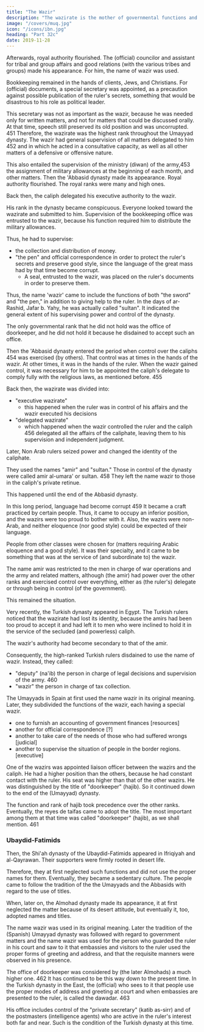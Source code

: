```yaml
---
title: "The Wazir"
description: "The wazirate is the mother of governmental functions and royal ranks"
image: "/covers/muq.jpg"
icon: "/icons/ibn.jpg"
heading: "Part 32c"
date: 2019-11-28
---
```



Afterwards, royal authority flourished. The (official) councilor and assistant for tribal and group affairs and good relations (with the various tribes and groups) made his appearance. For him, the name of wazir was used. 

Bookkeeping remained in the hands of clients, Jews, and Christians. For (official) documents, a special secretary was appointed, as a precaution against possible publication of the ruler's secrets, something that would be disastrous to his role as political leader. 

This secretary was not as important as the wazir, because he was needed only for written matters, and not for matters that could be discussed orally. At that time, speech still preserved its old position and was uncorrupted. 451 Therefore, the wazirate was the highest rank throughout the Umayyad dynasty. The wazir had general supervision of all matters delegated to him 452 and in which he acted in a consultative capacity, as well as all other matters of a defensive or offensive nature. 

This also entailed the supervision of the ministry (diwan) of the army,453 the assignment of military allowances at the beginning of each month, and other matters. Then the 'Abbasid dynasty made its appearance. Royal authority flourished. The royal ranks were many and high ones. 

Back then, the caliph delegated his executive authority to the wazir.

His rank in the dynasty became conspicuous. Everyone looked toward the wazirate and submitted to him. Supervision of the bookkeeping office was entrusted to the wazir, because his function required him to distribute the military allowances. 

Thus, he had to supervise:
- the collection and distribution of money.<!-- , and the supervision of (that task) was added to his (duties). -->
- "the pen" and official correspondence in order to protect the ruler's secrets and preserve good style, since the language of the great mass had by that time become corrupt. 
  - A seal, entrusted to the wazir, was placed on the ruler's documents in order to preserve them.

Thus, the name 'wazir' came to include the functions of both "the sword" and "the pen," in addition to giving help to the ruler. In the days of ar-Rashid, Jafar b. Yahy, he was actually called "sultan". It indicated the general extent of his supervising power and control of the dynasty. 

The only governmental rank that he did not hold was the office of doorkeeper, and he did not hold it because he disdained to accept such an office.

Then the 'Abbasid dynasty entered the period when control over the caliphs 454 was exercised (by others). That control was at times in the hands of the wazir. At other times, it was in the hands of the ruler. When the wazir gained control, it was necessary for him to be appointed the caliph's delegate to comply fully with the religious laws, as mentioned before. 455 

Back then, the wazirate was divided into:

- "executive wazirate"
  - this happened when the ruler was in control of his affairs and the wazir executed his decisions
- "delegated wazirate"
  - which happened when the wazir controlled the ruler and the caliph 456 delegated all the affairs of the caliphate, leaving them to his supervision and independent judgment. 

<!-- This has caused a difference of opinion as to whether two wazirs could be appointed at the same time to the "delegated wazirate." The same difference of opinion has existed with regard to the appointment of two imams at the same time, as was mentioned before in connection with the laws governing the caliphate. 

The ruler continued to be controlled in this way. NonArab rulers seized power. The identity of the caliphate was lost. The usurpers were not interested in adopting the caliphal titles, 457 and they disdained to share the same title with the wazirs, because the wazirs were their servants.  -->

Later, Non Arab rulers seized power and changed the identity of the caliphate. 

They used the names "amir" and "sultan." Those in control of the dynasty were called amir al-umara' or sultan<!-- , in addition to the ornamental titles which the caliph used to give them, as can be seen in their surnames -->. 458 They left the name wazir to those in the caliph's private retinue. 

This happened until the end of <!-- So remained the case down to the end --> the Abbasid dynasty.

In this long period, language had become corrupt 459 It became a craft practiced by certain people. Thus, it came to occupy an inferior position, and the wazirs were too proud to bother with it. Also, the wazirs were non-Arab, and neither eloquence (nor good style) could be expected of their language.

People from other classes were chosen for (matters requiring Arabic eloquence and a good style).
It was their specialty, and it came to be something that was at the service of (and
subordinate to) the wazir.

The name amir was restricted to the men in charge of war operations and the army and related matters, although (the amir) had power over the other ranks and exercised control over everything, either as (the ruler's) delegate or through being in control (of the government). 

This remained the situation.

Very recently, the Turkish dynasty appeared in Egypt. The Turkish rulers noticed that the wazirate had lost its identity, because the amirs had been too proud to accept it and had left it to men who were inclined to hold it in the service of the secluded (and powerless) caliph. 

The wazir's authority had become secondary to that of the amir. <!-- (The wazirate) had become a subordinate, -->
<!-- ineffectual office. --> 

Consequently, the high-ranked Turkish rulers disdained to use the name of wazir. Instead, they called:
-  "deputy" (na'ib) the person in charge of legal decisions and supervision of the army. 460
- "wazir" the person in charge of tax collection.

The Umayyads in Spain at first used the name wazir in its original meaning. Later, they subdivided the functions of the wazir, each having a special wazir. 
- one to furnish an accounting of government finances [resources]
- another for official correspondence [?]
- another to take care of the needs of those who had suffered wrongs [judicial]
- another to supervise the situation of people in the border regions. [executive]

<!-- A special house was prepared for these wazirs. There, they sat upon carpets spread out for them and executed the orders of the ruler, each in the field entrusted to him.  -->

One of the wazirs was appointed liaison officer between the wazirs and the caliph. He had a higher position than the others, because he had constant contact with the ruler. His seat was higher than that of the other wazirs. He was distinguished by the title of "doorkeeper" (hajib). So it continued down to the end of the (Umayyad) dynasty. 

The function and rank of hajib took precedence over the other ranks. Eventually, the reyes de taifas came to adopt the title. The most important among them at that time was called "doorkeeper" (hajib), as we shall mention. 461

### Ubaydid-Fatimids

Then, the Shi'ah dynasty of the Ubaydid-Fatimids appeared in Ifriqiyah and al-Qayrawan. Their supporters were firmly rooted in desert life. 

Therefore, they at first neglected such functions and did not use the proper names for them. Eventually, they became a sedentary culture. The people came to follow the tradition of the the Umayyads and the Abbasids with regard to the use of titles. 

When, later on, the Almohad dynasty made its appearance, it at first neglected the matter because of its desert attitude, but eventually it, too, adopted names and titles. 

The name wazir was used in its original meaning. Later the tradition of the (Spanish) Umayyad dynasty was followed with regard to government matters and the name wazir was used for the person who guarded the ruler in his court and saw to it that embassies and visitors to the ruler used the proper forms of greeting and address, and that the requisite manners were observed in his presence.

The office of doorkeeper was considered by (the later Almohads) a much higher one. 462 It has continued to be this way down to the present time. In the Turkish dynasty in the East, the (official) who sees to it that people use the proper modes of address and greeting at court and when embassies are presented to the ruler, is called the dawadar. 463 

His office includes control of the "private secretary" (katib as-sirr) and of the postmasters (intelligence agents) who are active in the ruler's interest both far and near. Such is the condition of the Turkish dynasty at this time.


